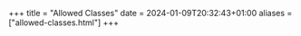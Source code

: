 +++
title = "Allowed Classes"
date = 2024-01-09T20:32:43+01:00
aliases = ["allowed-classes.html"]
+++

